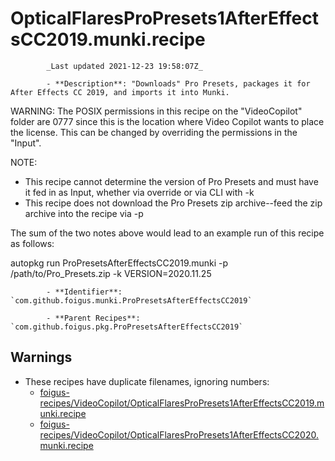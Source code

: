# OpticalFlaresProPresets1AfterEffectsCC2019.munki.recipe

            _Last updated 2021-12-23 19:58:07Z_

            - **Description**: "Downloads" Pro Presets, packages it for After Effects CC 2019, and imports it into Munki.

WARNING: The POSIX permissions in this recipe on the "VideoCopilot" folder are 0777 since this is the location where Video Copilot wants to place the license.  This can be changed by overriding the permissions in the "Input".

NOTE:
- This recipe cannot determine the version of Pro Presets and must have it fed in as Input, whether via override or via CLI with -k
- This recipe does not download the Pro Presets zip archive--feed the zip archive into the recipe via -p

The sum of the two notes above would lead to an example run of this recipe as follows:

autopkg run ProPresetsAfterEffectsCC2019.munki -p /path/to/Pro_Presets.zip -k VERSION=2020.11.25

            - **Identifier**: `com.github.foigus.munki.ProPresetsAfterEffectsCC2019`

            - **Parent Recipes**: `com.github.foigus.pkg.ProPresetsAfterEffectsCC2019`

## Warnings

- These recipes have duplicate filenames, ignoring numbers:
    - [foigus-recipes/VideoCopilot/OpticalFlaresProPresets1AfterEffectsCC2019.munki.recipe](/autopkg-dupe-tracker/foigus-recipes/VideoCopilot/OpticalFlaresProPresets1AfterEffectsCC2019.munki.recipe)
    - [foigus-recipes/VideoCopilot/OpticalFlaresProPresets1AfterEffectsCC2020.munki.recipe](/autopkg-dupe-tracker/foigus-recipes/VideoCopilot/OpticalFlaresProPresets1AfterEffectsCC2020.munki.recipe)